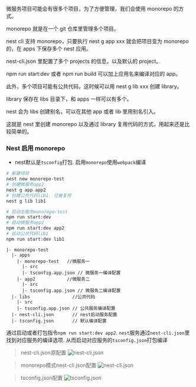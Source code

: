 微服务项目可能会有很多个项目，为了方便管理，我们会使用 monorepo 的方式。

monorepo 就是在一个 git 仓库里管理多个项目。

nest cli 支持 monorepo，只要执行 nest g app xxx 就会把项目变为 monorepo 的，在 apps 下保存多个 nest 应用。

nest-cli.json 里配置了多个 projects 的信息，以及默认的 project。

npm run start:dev 或者 npm run build 可以加上应用名来编译对应的 app。

此外，多个项目可能有公共代码，这时候可以用 nest g lib xxx 创建 library。

library 保存在 libs 目录下，和 apps 一样可以有多个。

nest 会为 libs 创建别名，可以在其他 app 或者 lib 里用别名引入。

这就是 nest 里创建 monorepo 以及通过 library 复用代码的方式，用起来还是比较简单的。

### Nest 启用 monorepo
- nest默认是`tsconfig`打包. 启用`monorepo`使用`webpack`编译
```sh
# 新建项目
nest new monorepo-test
# 创建微服务app2
nest g app app2
# 创建公共代码lib1. 可被复用
nest g lib lib1

# 启动主服务monorepo-test
npm run start:dev 
# 启动微服务app2
npm run start:dev app2
# 启动公共代码lib1
npm run start:dev lib1
```

```
|- monorepo-test
  |- apps     
    |- monorepo-test   //微服务一
      |- src
      |- tsconfig.app.json // 微服务一编译配置
    |- app2            //微服务二
      |- src
      |- tsconfig.app.json // 微服务二编译配置
  |- libs                //公共代码  
    |- src
    |- tsconfig.app.json // 公共服务编译配置
  |- nest-cli.json       // nest启动服务配置
  |- tsconfig.json       // 默认编译配置
```

通过启动或者打包指令`npm run start:dev app2`. `nest`服务通过`nest-cli.json`里找到对应服务的编译选项. 从而启动对应服务的`tsconfig.json`打包编译

> nest-cli.json原配置
![nest-cli.json](https://p9-juejin.byteimg.com/tos-cn-i-k3u1fbpfcp/4b2b62687bf94d66a54460659ebd2e16~tplv-k3u1fbpfcp-jj-mark:1512:0:0:0:q75.awebp#?w=1066&h=444&s=68057&e=png&b=1f1f1f)

> monorepo模式nest-cli.json配置
![nest-cli.json](https://p1-juejin.byteimg.com/tos-cn-i-k3u1fbpfcp/f0c226e68b5d4186a862ad6069dbb268~tplv-k3u1fbpfcp-jj-mark:1512:0:0:0:q75.awebp#?w=1304&h=1366&s=266063&e=png&b=1f1f1f)

> tsconfig.json配置
![tsconfig.json](https://p6-juejin.byteimg.com/tos-cn-i-k3u1fbpfcp/65e093fd914a45c293a7702ac5c744ea~tplv-k3u1fbpfcp-jj-mark:1512:0:0:0:q75.awebp#?w=880&h=676&s=97366&e=png&b=1f1f1f)